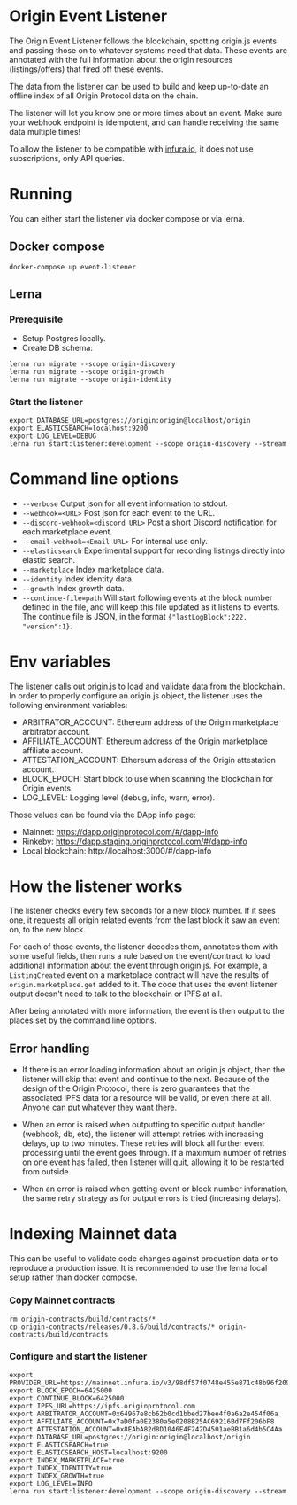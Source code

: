 # Origin Event Listener

The Origin Event Listener follows the blockchain, spotting origin.js events and passing those on to whatever systems need that data. These events are annotated with the full information about the origin resources (listings/offers) that fired off these events.

The data from the listener can be used to build and keep up-to-date an offline index of all Origin Protocol data on the chain.

The listener will let you know one or more times about an event. Make sure your webhook endpoint is idempotent, and can handle receiving the same data multiple times!

To allow the listener to be compatible with [infura.io](https://infura.io/), it does not use subscriptions, only API queries.

# Running

You can either start the listener via docker compose or via lerna.

## Docker compose

    docker-compose up event-listener

## Lerna
### Prerequisite
 - Setup Postgres locally.
 - Create DB schema:
```
lerna run migrate --scope origin-discovery
lerna run migrate --scope origin-growth
lerna run migrate --scope origin-identity
```

### Start the listener
```
export DATABASE_URL=postgres://origin:origin@localhost/origin
export ELASTICSEARCH=localhost:9200
export LOG_LEVEL=DEBUG
lerna run start:listener:development --scope origin-discovery --stream
```

# Command line options
 - `--verbose` Output json for all event information to stdout.
 - `--webhook=<URL>` Post json for each event to the URL.
 - `--discord-webhook=<discord URL>` Post a short Discord notification for each marketplace event.
 - `--email-webhook=<Email URL>` For internal use only.
 - `--elasticsearch` Experimental support for recording listings directly into elastic search.
 - `--marketplace` Index marketplace data.
 - `--identity` Index identity data.
 - `--growth` Index growth data.
 - `--continue-file=path` Will start following events at the block number defined in the file, and will keep this file updated as it listens to events. The continue file is JSON, in the format `{"lastLogBlock":222, "version":1}`.

# Env variables

The listener calls out origin.js to load and validate data from the blockchain. In order to properly configure an origin.js object, the listener uses the following environment variables:
  - ARBITRATOR_ACCOUNT: Ethereum address of the Origin marketplace arbitrator account.
  - AFFILIATE_ACCOUNT:  Ethereum address of the Origin marketplace affiliate account.
  - ATTESTATION_ACCOUNT: Ethereum address of the Origin attestation account.
  - BLOCK_EPOCH: Start block to use when scanning the blockchain for Origin events.
  - LOG_LEVEL: Logging level (debug, info, warn, error).

Those values can be found via the DApp info page:
  - Mainnet: https://dapp.originprotocol.com/#/dapp-info
  - Rinkeby: https://dapp.staging.originprotocol.com/#/dapp-info
  - Local blockchain: http://localhost:3000/#/dapp-info


# How the listener works

The listener checks every few seconds for a new block number. If it sees one, it requests all origin related events from the last block it saw an event on, to the new block.

For each of those events, the listener decodes them, annotates them with some useful fields, then runs a rule based on the event/contract to load additional information about the event through origin.js. For example, a `ListingCreated` event on a marketplace contract will have the results of `origin.marketplace.get` added to it. The code that uses the event listener output doesn't need to talk to the blockchain or IPFS at all.

After being annotated with more information, the event is then output to the places set by the command line options.

## Error handling

- If there is an error loading information about an origin.js object, then the listener will skip that event and continue to the next. Because of the design of the Origin Protocol, there is zero guarantees that the associated IPFS data for a resource will be valid, or even there at all. Anyone can put whatever they want there.

- When an error is raised when outputting to specific output handler (webhook, db, etc), the listener will attempt retries with increasing delays, up to two minutes. These retries will block all further event processing until the event goes through. If a maximum number of retries on one event has failed, then listener will quit, allowing it to be restarted from outside.

- When an error is raised when getting event or block number information, the same retry strategy as for output errors is tried (increasing delays).

# Indexing Mainnet data
This can be useful to validate code changes against production data or to reproduce a production issue.
It is recommended to use the lerna local setup rather than docker compose.

### Copy Mainnet contracts
```
rm origin-contracts/build/contracts/*
cp origin-contracts/releases/0.8.6/build/contracts/* origin-contracts/build/contracts
```

### Configure and start the listener
```
export PROVIDER_URL=https://mainnet.infura.io/v3/98df57f0748e455e871c48b96f2095b2
export BLOCK_EPOCH=6425000
export CONTINUE_BLOCK=6425000
export IPFS_URL=https://ipfs.originprotocol.com
export ARBITRATOR_ACCOUNT=0x64967e8cb62b0cd1bbed27bee4f0a6a2e454f06a
export AFFILIATE_ACCOUNT=0x7aD0fa0E2380a5e0208B25AC69216Bd7Ff206bF8
export ATTESTATION_ACCOUNT=0x8EAbA82d8D1046E4F242D4501aeBB1a6d4b5C4Aa
export DATABASE_URL=postgres://origin:origin@localhost/origin
export ELASTICSEARCH=true
export ELASTICSEARCH_HOST=localhost:9200
export INDEX_MARKETPLACE=true
export INDEX_IDENTITY=true
export INDEX_GROWTH=true
export LOG_LEVEL=INFO
lerna run start:listener:development --scope origin-discovery --stream
```

